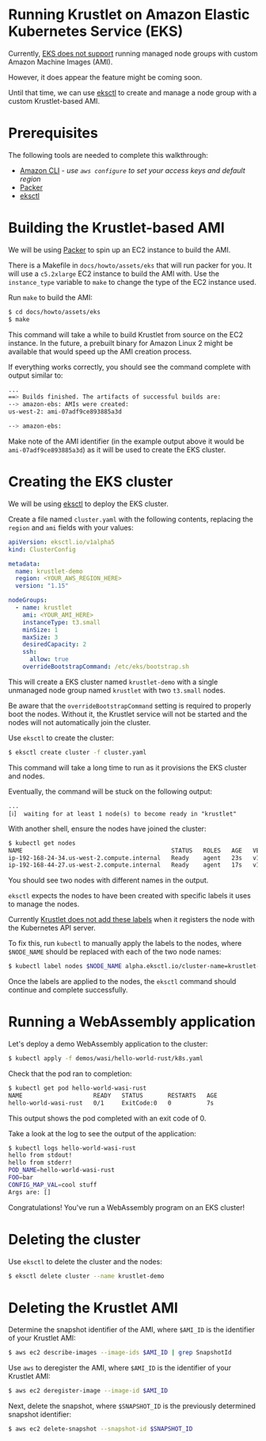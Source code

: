 # Running Krustlet on Amazon Elastic Kubernetes Service (EKS)

Currently, [EKS does not support](https://github.com/aws/containers-roadmap/issues/741) running managed node groups with custom Amazon Machine Images (AMI).

However, it does appear the feature might be coming soon.

Until that time, we can use [eksctl](https://eksctl.io/) to create and manage a node group with a custom Krustlet-based AMI.

# Prerequisites

The following tools are needed to complete this walkthrough:

* [Amazon CLI](https://aws.amazon.com/cli/) - *use `aws configure` to set your access keys and default region*
* [Packer](https://packer.io/)
* [eksctl](https://eksctl.io/) 

# Building the Krustlet-based AMI

We will be using [Packer](https://packer.io/) to spin up an EC2 instance to build the AMI.

There is a Makefile in `docs/howto/assets/eks` that will run packer for you.  It will use a `c5.2xlarge` EC2 instance to build the AMI with.  Use the `instance_type` variable to `make` to change the type of the EC2 instance used.

Run `make` to build the AMI:

```bash
$ cd docs/howto/assets/eks
$ make
```

This command will take a while to build Krustlet from source on the EC2 instance.
In the future, a prebuilt binary for Amazon Linux 2 might be available that would speed up the AMI creation process.

If everything works correctly, you should see the command complete with output similar to: 

```bash
...
==> Builds finished. The artifacts of successful builds are:
--> amazon-ebs: AMIs were created:
us-west-2: ami-07adf9ce893885a3d

--> amazon-ebs:
```

Make note of the AMI identifier (in the example output above it would be `ami-07adf9ce893885a3d`) as it will be used to create the EKS cluster.

# Creating the EKS cluster

We will be using [eksctl](https://eksctl.io/) to deploy the EKS cluster.

Create a file named `cluster.yaml` with the following contents, replacing the `region` and `ami` fields with your values:

```yaml
apiVersion: eksctl.io/v1alpha5
kind: ClusterConfig

metadata:
  name: krustlet-demo
  region: <YOUR_AWS_REGION_HERE>
  version: "1.15"

nodeGroups:
  - name: krustlet
    ami: <YOUR_AMI_HERE>
    instanceType: t3.small
    minSize: 1
    maxSize: 3
    desiredCapacity: 2
    ssh:
      allow: true
    overrideBootstrapCommand: /etc/eks/bootstrap.sh
```

This will create a EKS cluster named `krustlet-demo` with a single unmanaged node group named `krustlet` with two `t3.small` nodes.

Be aware that the `overrideBootstrapCommand` setting is required to properly boot the nodes.  Without it, the Krustlet service will not be started and the nodes will not automatically join the cluster.

Use `eksctl` to create the cluster:

```bash
$ eksctl create cluster -f cluster.yaml
```

This command will take a long time to run as it provisions the EKS cluster and nodes.

Eventually, the command will be stuck on the following output:

```text
...
[ℹ]  waiting for at least 1 node(s) to become ready in "krustlet"
```

With another shell, ensure the nodes have joined the cluster:

```bash
$ kubectl get nodes
NAME                                          STATUS   ROLES   AGE   VERSION
ip-192-168-24-34.us-west-2.compute.internal   Ready    agent   23s   v1.17.0
ip-192-168-44-27.us-west-2.compute.internal   Ready    agent   17s   v1.17.0
```

You should see two nodes with different names in the output.

`eksctl` expects the nodes to have been created with specific labels it uses to manage the nodes.

Currently [Krustlet does not add these labels](https://github.com/deislabs/krustlet/issues/184) when it registers the node with the Kubernetes API server.

To fix this, run `kubectl` to manually apply the labels to the nodes, where `$NODE_NAME` should be replaced with each of the two node names:

```bash
$ kubectl label nodes $NODE_NAME alpha.eksctl.io/cluster-name=krustlet-demo alpha.eksctl.io/nodegroup-name=krustlet
```

Once the labels are applied to the nodes, the `eksctl` command should continue and complete successfully.

# Running a WebAssembly application

Let's deploy a demo WebAssembly application to the cluster:

```bash
$ kubectl apply -f demos/wasi/hello-world-rust/k8s.yaml
```

Check that the pod ran to completion:

```bash
$ kubectl get pod hello-world-wasi-rust
NAME                    READY   STATUS       RESTARTS   AGE
hello-world-wasi-rust   0/1     ExitCode:0   0          7s
```

This output shows the pod completed with an exit code of 0.

Take a look at the log to see the output of the application:

```bash
$ kubectl logs hello-world-wasi-rust
hello from stdout!
hello from stderr!
POD_NAME=hello-world-wasi-rust
FOO=bar
CONFIG_MAP_VAL=cool stuff
Args are: []
```

Congratulations!  You've run a WebAssembly program on an EKS cluster!

# Deleting the cluster

Use `eksctl` to delete the cluster and the nodes:

```bash
$ eksctl delete cluster --name krustlet-demo
```

# Deleting the Krustlet AMI

Determine the snapshot identifier of the AMI, where `$AMI_ID` is the identifier of your Krustlet AMI:

```bash
$ aws ec2 describe-images --image-ids $AMI_ID | grep SnapshotId
```

Use `aws` to deregister the AMI, where `$AMI_ID` is the identifier of your Krustlet AMI:

```bash
$ aws ec2 deregister-image --image-id $AMI_ID
```

Next, delete the snapshot, where `$SNAPSHOT_ID` is the previously determined snapshot identifier:

```bash
$ aws ec2 delete-snapshot --snapshot-id $SNAPSHOT_ID
```

